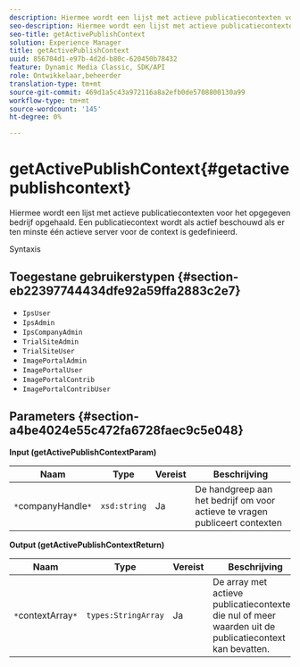 ```yaml
---
description: Hiermee wordt een lijst met actieve publicatiecontexten voor het opgegeven bedrijf opgehaald. Een publicatiecontext wordt als actief beschouwd als er ten minste één actieve server voor de context is gedefinieerd.
seo-description: Hiermee wordt een lijst met actieve publicatiecontexten voor het opgegeven bedrijf opgehaald. Een publicatiecontext wordt als actief beschouwd als er ten minste één actieve server voor de context is gedefinieerd.
seo-title: getActivePublishContext
solution: Experience Manager
title: getActivePublishContext
uuid: 856704d1-e97b-4d2d-b80c-620450b78432
feature: Dynamic Media Classic, SDK/API
role: Ontwikkelaar,beheerder
translation-type: tm+mt
source-git-commit: 469d1a5c43a972116a8a2efb0de5708800130a99
workflow-type: tm+mt
source-wordcount: '145'
ht-degree: 0%

---
```



# getActivePublishContext{#getactivepublishcontext}

Hiermee wordt een lijst met actieve publicatiecontexten voor het opgegeven bedrijf opgehaald. Een publicatiecontext wordt als actief beschouwd als er ten minste één actieve server voor de context is gedefinieerd.

Syntaxis

## Toegestane gebruikerstypen {#section-eb22397744434dfe92a59ffa2883c2e7}

* `IpsUser`
* `IpsAdmin`
* `IpsCompanyAdmin`
* `TrialSiteAdmin`
* `TrialSiteUser`
* `ImagePortalAdmin`
* `ImagePortalUser`
* `ImagePortalContrib`
* `ImagePortalContribUser`

## Parameters {#section-a4be4024e55c472fa6728faec9c5e048}

**Input (getActivePublishContextParam)**

| Naam | Type | Vereist | Beschrijving |
|---|---|---|---|
| `*`companyHandle`*` | `xsd:string` | Ja | De handgreep aan het bedrijf om voor actieve te vragen publiceert contexten |

**Output (getActivePublishContextReturn)**

| Naam | Type | Vereist | Beschrijving |
|---|---|---|---|
| `*`contextArray`*` | `types:StringArray` | Ja | De array met actieve publicatiecontexten, die nul of meer waarden uit de publicatiecontext kan bevatten. |

